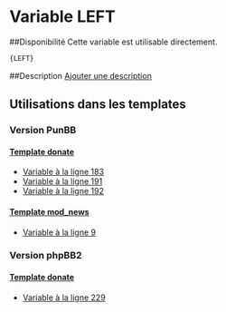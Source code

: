 # Variable LEFT

##Disponibilité
Cette variable est utilisable directement.

```html
{LEFT}
```

##Description
[Ajouter une description](https://fa-tvars.appspot.com/var/LEFT)

## Utilisations dans les templates

### Version PunBB

#### [Template donate](punbb/donate.md#readme)
* [Variable &agrave; la ligne 183](../punbb/donate.tpl#L183)
* [Variable &agrave; la ligne 191](../punbb/donate.tpl#L191)
* [Variable &agrave; la ligne 192](../punbb/donate.tpl#L192)

#### [Template mod_news](punbb/mod_news.md#readme)
* [Variable &agrave; la ligne 9](../punbb/mod_news.tpl#L9)

### Version phpBB2

#### [Template donate](subsilver/donate.md#readme)
* [Variable &agrave; la ligne 229](../subsilver/donate.tpl#L229)